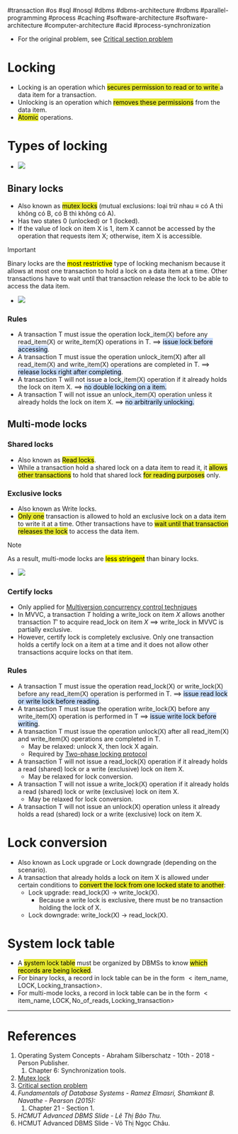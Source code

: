 #transaction #os #sql #nosql #dbms #dbms-architecture #rdbms #parallel-programming #process #caching #software-architecture #software-architecture #computer-architecture  #acid #process-synchronization 

- For the original problem, see [Critical section problem](Critical%20section%20problem.md) 
# Locking
- Locking is an operation which <mark style="background: #e4e62d;">secures permission to read or to write </mark>a data item for a transaction.
- Unlocking is an operation which <mark style="background: #e4e62d;">removes these permissions</mark> from the data item.
- <mark style="background: #e4e62d;">Atomic</mark> operations.
# Types of locking
- ![](Pasted%20image%2020241212105924.png)
## Binary locks
- Also known as <mark style="background: #e4e62d;">mutex locks</mark> (mutual exclusions: loại trừ nhau $\equiv$ có A thì không có B, có B thì không có A).
- Has two states 0 (unlocked) or 1 (locked).
- If the value of lock on item X is 1, item X cannot be accessed by the operation that requests item X; otherwise, item X is accessible.
>[!important]
>Binary locks are the <mark class="hltr-yellow">most restrictive</mark> type of locking mechanism because it allows at most one transaction to hold a lock on a data item at a time. Other transactions have to wait until that transaction release the lock to be able to access the data item.
- ![](Pasted%20image%2020241211100132.png)
### Rules
- A transaction T must issue the operation lock_item(X) before any read_item(X) or write_item(X) operations in T. $\implies$ <mark style="background: #ADCCFFA6;">issue lock before accessing</mark>. 
- A transaction T must issue the operation unlock_item(X) after all read_item(X) and write_item(X) operations are completed in T. $\implies$<mark style="background: #ADCCFFA6;"> release locks right after completing</mark>.
- A transaction T will not issue a lock_item(X) operation if it  already holds the lock on item X. $\implies$ <mark style="background: #ADCCFFA6;">no double locking on a item.</mark>
- A transaction T will not issue an unlock_item(X) operation unless it already holds the lock on item X. $\implies$ <mark style="background: #ADCCFFA6;">no arbitrarily unlocking. </mark>
## Multi-mode locks
### Shared locks
- Also known as <mark style="background: #e4e62d;">Read locks</mark>.
- While a transaction hold a shared lock on a data item to read it, it <mark style="background: #e4e62d;">allows other transactions</mark> to hold that shared lock <mark style="background: #e4e62d;">for reading purposes</mark> only.
### Exclusive locks
- Also known as Write locks.
- <mark style="background: #e4e62d;">Only one</mark> transaction is allowed to hold an exclusive lock on a data item to write it at a time. Other transactions have to <mark style="background: #e4e62d;">wait until that transaction releases the lock</mark> to access the data item.
>[!Note]
>As a result, multi-mode locks are <mark class="hltr-yellow">less stringent</mark> than binary locks.

- ![](Pasted%20image%2020241211100321.png)
### Certify locks
- Only applied for [Multiversion concurrency control techniques](Multiversion%20concurrency%20control%20techniques.md)
- In MVVC, a transaction $T$ holding a write_lock on item $X$ allows another transaction $T'$ to acquire read_lock on item $X$ $\implies$ write_lock in MVVC is partially exclusive.
- However, certify lock is completely exclusive. Only one transaction holds a certify lock on a item at a time and it does not allow other transactions acquire locks on that item. 
### Rules
- A transaction T must issue the operation read_lock(X) or write_lock(X) before any read_item(X) operation is performed in T.  $\implies$ <mark style="background: #ADCCFFA6;">issue read lock or write lock before reading</mark>. 
- A transaction T must issue the operation write_lock(X) before any write_item(X) operation is performed in T $\implies$ <mark style="background: #ADCCFFA6;">issue  write lock before writing</mark>.
- A transaction T must issue the operation unlock(X) after all read_item(X) and write_item(X) operations are completed in T.
	- May be relaxed: unlock X, then lock X again.
	- Required by [Two-phase locking protocol](Two-phase%20locking%20protocol.md)
- A transaction T will not issue a read_lock(X) operation if it already holds a read (shared) lock or a write (exclusive) lock on item X.
	- May be relaxed for lock conversion.
- A transaction T will not issue a write_lock(X) operation if it already holds a read (shared) lock or write (exclusive) lock on item X.
	- May be relaxed for lock conversion.
- A transaction T will not issue an unlock(X) operation unless it already holds a read (shared) lock or a write (exclusive) lock on item X.
# Lock conversion
- Also known as Lock upgrade or Lock downgrade (depending on the scenario).
- A transaction that already holds a lock on item X is allowed under certain conditions to <mark style="background: #e4e62d;">convert the lock from one locked state to another</mark>:
	- Lock upgrade: read_lock(X) $\to$ write_lock(X).
		- Because a write lock is exclusive, there must be no transaction holding the lock of X.
	- Lock downgrade: write_lock(X) $\to$ read_lock(X).
# System lock table
- A <mark style="background: #e4e62d;">system lock table</mark> must be organized by DBMSs to know <mark style="background: #e4e62d;">which records are being locked</mark>.
- For binary locks, a record in lock table can be in the form $<\text{item\_name}, \text{LOCK}, \text{Locking\_transaction}>$.
- For multi-mode locks, a record in lock table can be in the form $<\text{item\_name}, \text{LOCK}, \text{No\_of\_reads}, \text{Locking\_transaction}>$

---
# References
1. Operating System Concepts - Abraham Silberschatz - 10th - 2018 - Person Publisher.
	1. Chapter 6: Synchronization tools.
2. [Mutex lock](Mutex%20lock.md)
3. [Critical section problem](Critical%20section%20problem.md)
4. *Fundamentals of Database Systems - Ramez Elmasri, Shamkant B. Navathe - Pearson (2015):*
	1. Chapter 21 - Section 1.
5. *HCMUT Advanced DBMS Slide - Lê Thị Bảo Thu.*
6. HCMUT Advanced DBMS Slide - Võ Thị Ngọc Châu.